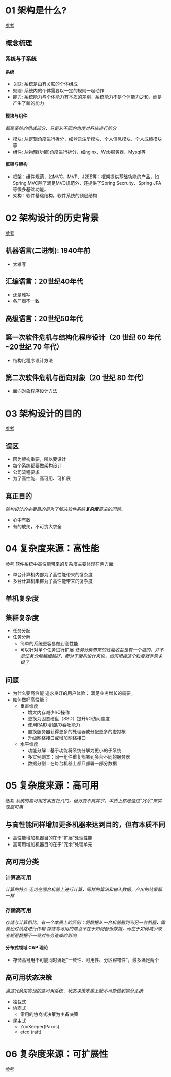 # 01 架构是什么?
[参考](https://time.geekbang.org/column/article/6458)
## 概念梳理
### 系统与子系统
#### 系统
* 关联: 系统是由有关联的个体组成
* 规则: 系统内的个体需要以一定的规则一起动作
* 能力: 系统能力与个体能力有本质的差别，系统能力不是个体能力之和，而是产生了新的能力

#### 模块与组件
*都是系统的组成部分，只是从不同的角度对系统进行拆分*
* 模块: 从逻辑角度进行拆分，如登录注册模块、个人信息模块、个人成绩模块等
* 组件: 从物理(功能)角度进行拆分，如nginx、Web服务器、Mysql等

#### 框架与架构
* 框架：组件规范，如MVC、MVP、J2EE等；框架提供基础功能的产品，如Spring MVC除了满足MVC规范外，还提供了Spring Secruity、Spring JPA等很多基础功能。
* 架构：软件基础结构。软件系统的顶层结构

# 02 架构设计的历史背景
[参考](https://time.geekbang.org/column/article/6463)
## 机器语言(二进制): 1940年前
* 太难写
## 汇编语言：20世纪40年代
* 还是难写
* 各厂商不一致
## 高级语言：20世纪50年代
## 第一次软件危机与结构化程序设计（20 世纪 60 年代~20世纪 70 年代）
* 结构化程序设计方法
## 第二次软件危机与面向对象（20 世纪 80 年代）
* 面向对象程序设计方法

# 03 架构设计的目的
[参考](https://time.geekbang.org/column/article/6472)
## 误区
* 因为架构重要，所以要设计
* 每个系统都要做架构设计
* 公司流程要求
* 为了高性能、高可用、可扩展
## 真正目的
*架构设计的主要目的是为了解决软件系统**复杂度**带来的问题。*
- 心中有数
- 有的放矢，不可贪大求全

# 04 复杂度来源：高性能
[参考](https://time.geekbang.org/column/article/6605)
软件系统中高性能带来的复杂度主要体现在两方面:
* 单台计算机内部为了高性能带来的复杂度
* 多台计算机集群为了高性能带来的复杂度

## 单机复杂度
## 集群复杂度
* 任务分配
* 任务分解
	- 简单的系统更容易做到高性能
	- 可以针对单个任务进行扩展
*任务分解带来的性能收益是有一个度的，并不是任务分解越细越好，而对于架构设计来说，如何把握这个粒度就非常关键了*
## 问题
* 为什么要高性能
追求良好的用户体验；
满足业务增长的需要。
* 如何做好高性能？
	- 垂直维度
		+ 增大内存减少I/O操作
		+ 更换为固态硬盘（SSD）提升I/O访问速度
		+ 使用RAID增加I/O吞吐能力
		+ 置换服务器获得更多的处理器或分配更多的虚拟核
		+ 升级网络接口或增加网络接口
	- 水平维度
		+ 功能分解：基于功能将系统分解为更小的子系统
		+ 多实例副本：同一组件重复部署到多台不同的服务器
		+ 数据分割：在每台机器上都只部署一部分数据

# 05 复杂度来源：高可用
[参考](https://time.geekbang.org/column/article/6895)
*系统的高可用方案五花八门，但万变不离其宗，本质上都是通过“冗余”来实现高可用*
## 与高性能同样增加更多机器来达到目的，但有本质不同
* 高性能增加机器目的在于“扩展”处理性能
* 高可用增加机器目的在于“冗余”处理单元

## 高可用分类
### 计算高可用
*计算的特点:无论在哪台机器上进行计算，同样的算法和输入数据，产出的结果都一样*
### 存储高可用
*存储与计算相比，有一个本质上的区别：将数据从一台机器搬到到另一台机器，需要经过线路进行传输*
*存储高可用的难点不在于如何备份数据，而在于如何减少或者规避数据不一致对业务造成的影响*

#### 分布式领域 CAP 理论
* 存储高可用不可能同时满足“一致性、可用性、分区容错性”，最多满足两个

## 高可用状态决策
*通过冗余来实现的高可用系统，状态决策本质上就不可能做到完全正确*
- 独裁式
- 协商式
	+ 常用的协商式决策为主备决策
- 民主式
	+ ZooKeeper(Paxos)
	+ etcd (raft)

# 06 复杂度来源：可扩展性
[参考](https://time.geekbang.org/column/article/6899)
